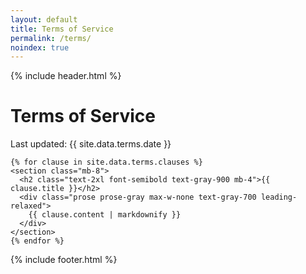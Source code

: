```yaml
---
layout: default
title: Terms of Service
permalink: /terms/
noindex: true
---
```


{% include header.html %}

<main class="mx-auto max-w-4xl px-6 py-16 sm:py-24 lg:px-8">
  <div class="mx-auto max-w-3xl">
    <h1 class="text-4xl font-bold tracking-tight text-gray-900 sm:text-5xl mb-4">Terms of Service</h1>
    <p class="text-sm text-gray-600 mb-8">Last updated: {{ site.data.terms.date }}</p>

    {% for clause in site.data.terms.clauses %}
    <section class="mb-8">
      <h2 class="text-2xl font-semibold text-gray-900 mb-4">{{ clause.title }}</h2>
      <div class="prose prose-gray max-w-none text-gray-700 leading-relaxed">
        {{ clause.content | markdownify }}
      </div>
    </section>
    {% endfor %}
  </div>
</main>

{% include footer.html %}
